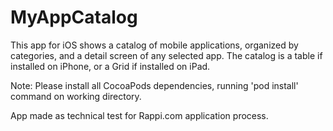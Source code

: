 # MyAppCatalog

This app for iOS shows a catalog of mobile applications, organized by categories, and a detail screen of any selected app. The catalog is a table if installed on iPhone, or a Grid if installed on iPad.

Note: Please install all CocoaPods dependencies, running 'pod install' command on working directory.

App made as technical test for Rappi.com application process.
